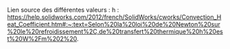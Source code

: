 
Lien source des différentes valeurs :
h : https://help.solidworks.com/2012/french/SolidWorks/cworks/Convection_Heat_Coefficient.htm#:~:text=Selon%20la%20loi%20de%20Newton%20sur%20le%20refroidissement%2C,de%20transfert%20thermique%20h%20est%20W%2Fm%202%20.
